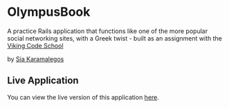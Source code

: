 # OlympusBook

A practice Rails application that functions like one of the more popular social networking sites, with a Greek twist - built as an assignment with the [Viking Code School](http://vikingcodeschool.com)

by [Sia Karamalegos](https://github.com/siakaramalegos)

## Live Application

You can view the live version of this application [here](https://olympusbook.herokuapp.com/).
